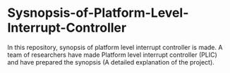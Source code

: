 # Sysnopsis-of-Platform-Level-Interrupt-Controller
In this repository, synopsis of platform level interrupt controller is made. A team of researchers have made Platform level interrupt controller (PLIC) and have prepared the synopsis (A detailed explanation of the project).
